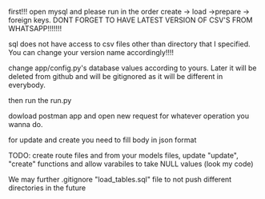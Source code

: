 first!!! open mysql and please run in the order create -> load ->prepare -> foreign keys. 
DONT FORGET TO HAVE LATEST VERSION OF CSV'S FROM WHATSAPP!!!!!!! 

sql does not have access to csv files other than directory that I specified. You can change your version name accordingly!!!!

change app/config.py's database values according to yours. Later it will be deleted from github and will be gitignored as it will be different in everybody.

then run the run.py

dowload postman app and open new request for whatever operation you wanna do.

for update and create you need to fill body in json format

TODO: create route files and from your models files, update "update", "create" functions and allow varabiles to take NULL values (look my code)

We may further .gitignore "load_tables.sql" file to not push different directories in the future 